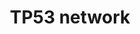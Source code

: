 ---
annotations:
- id: PW:0000718
  parent: regulatory pathway
  type: Pathway Ontology
  value: p53 signaling pathway
- id: DOID:162
  parent: disease of cellular proliferation
  type: Disease Ontology
  value: cancer
authors:
- Glenda
- AlexanderPico
- MaintBot
- Khanspers
- Andra
- DeSl
- Eweitz
- Egonw
citedin:
- link: PMC9675776
  title: GediNET for discovering gene associations across diseases using knowledge
    based machine learning approach (2022)
- link: 10.1016/j.compbiomed.2014.12.003
  title: Integrative epigenetic profiling analysis identifies DNA methylation changes
    associated with chronic alcohol consumption (2015)
communities:
- CPTAC
description: P53 is not a lonely genome guardian, it operates with the assistance
  of p73 and p63 within a complex network including distinct but complementary pathways.
  This protein family presents a      high level of sequence homology in its DNA binding
  domain. The complexity of the family has been enriched by the alternatively spliced
  forms of the genes. At present pathway, the alternatively spliced forms of p63 and
  p73 and how they interact with p53 are shown . However, little is known about the
  transcriptional regulation of p53 family members. Further studies will tell us whether
  the three genes of the family also share others regulatory activities.  Proteins
  on this pathway have targeted assays available via the [https://assays.cancer.gov/available_assays?wp_id=WP1742
  CPTAC Assay Portal]
last-edited: 2024-07-28
ndex: 56996ac0-8b63-11eb-9e72-0ac135e8bacf
organisms:
- Homo sapiens
redirect_from:
- /index.php/Pathway:WP1742
- /instance/WP1742
- /instance/WP1742_r134847
revision: r134847
schema-jsonld:
- '@context': https://schema.org/
  '@id': https://wikipathways.github.io/pathways/WP1742.html
  '@type': Dataset
  creator:
    '@type': Organization
    name: WikiPathways
  description: P53 is not a lonely genome guardian, it operates with the assistance
    of p73 and p63 within a complex network including distinct but complementary pathways.
    This protein family presents a      high level of sequence homology in its DNA
    binding domain. The complexity of the family has been enriched by the alternatively
    spliced forms of the genes. At present pathway, the alternatively spliced forms
    of p63 and p73 and how they interact with p53 are shown . However, little is known
    about the transcriptional regulation of p53 family members. Further studies will
    tell us whether the three genes of the family also share others regulatory activities.  Proteins
    on this pathway have targeted assays available via the [https://assays.cancer.gov/available_assays?wp_id=WP1742
    CPTAC Assay Portal]
  keywords:
  - ABL1
  - ATM
  - BAX
  - BBC3
  - BCL2
  - BID
  - BOK
  - CDKN1A
  - CDKN2A
  - DelatNp63alpha
  - DeltaNp63beta
  - DeltaNp63gamma
  - GADD45A
  - IGFBP-3
  - MDM2
  - MYC
  - OTX2
  - PMAIP1
  - SUMO1
  - TAp63alpha
  - TAp63beta
  - TAp63gamma
  - TNFSF10
  - TP53
  - TP63
  - TP73
  - TP73 Delta Np73
  - TP73alpha
  - TP73beta
  - TP73delta
  - TP73epsilon
  - TP73gamma
  - TP73zeta
  license: CC0
  name: TP53 network
seo: CreativeWork
title: TP53 network
wpid: WP1742
---